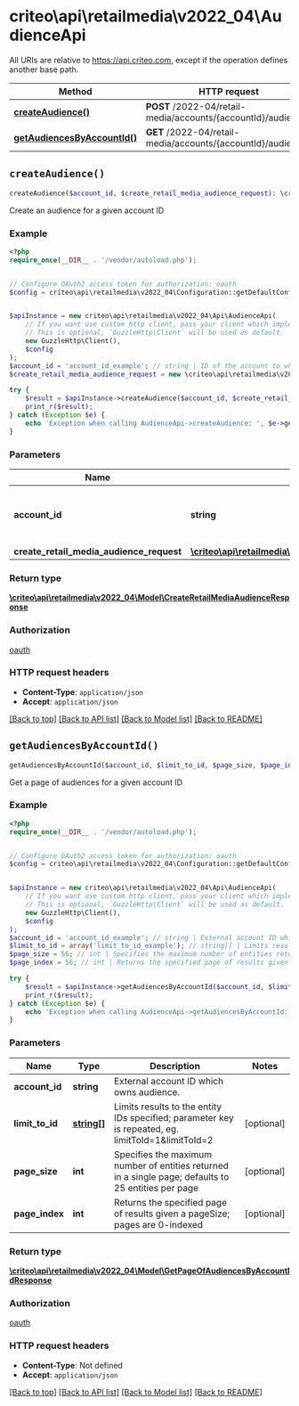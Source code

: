 # criteo\api\retailmedia\v2022_04\AudienceApi

All URIs are relative to https://api.criteo.com, except if the operation defines another base path.

| Method | HTTP request | Description |
| ------------- | ------------- | ------------- |
| [**createAudience()**](AudienceApi.md#createAudience) | **POST** /2022-04/retail-media/accounts/{accountId}/audiences |  |
| [**getAudiencesByAccountId()**](AudienceApi.md#getAudiencesByAccountId) | **GET** /2022-04/retail-media/accounts/{accountId}/audiences |  |


## `createAudience()`

```php
createAudience($account_id, $create_retail_media_audience_request): \criteo\api\retailmedia\v2022_04\Model\CreateRetailMediaAudienceResponse
```



Create an audience for a given account ID

### Example

```php
<?php
require_once(__DIR__ . '/vendor/autoload.php');


// Configure OAuth2 access token for authorization: oauth
$config = criteo\api\retailmedia\v2022_04\Configuration::getDefaultConfiguration()->setAccessToken('YOUR_ACCESS_TOKEN');


$apiInstance = new criteo\api\retailmedia\v2022_04\Api\AudienceApi(
    // If you want use custom http client, pass your client which implements `GuzzleHttp\ClientInterface`.
    // This is optional, `GuzzleHttp\Client` will be used as default.
    new GuzzleHttp\Client(),
    $config
);
$account_id = 'account_id_example'; // string | ID of the account to which this audience belongs.
$create_retail_media_audience_request = new \criteo\api\retailmedia\v2022_04\Model\CreateRetailMediaAudienceRequest(); // \criteo\api\retailmedia\v2022_04\Model\CreateRetailMediaAudienceRequest

try {
    $result = $apiInstance->createAudience($account_id, $create_retail_media_audience_request);
    print_r($result);
} catch (Exception $e) {
    echo 'Exception when calling AudienceApi->createAudience: ', $e->getMessage(), PHP_EOL;
}
```

### Parameters

| Name | Type | Description  | Notes |
| ------------- | ------------- | ------------- | ------------- |
| **account_id** | **string**| ID of the account to which this audience belongs. | |
| **create_retail_media_audience_request** | [**\criteo\api\retailmedia\v2022_04\Model\CreateRetailMediaAudienceRequest**](../Model/CreateRetailMediaAudienceRequest.md)|  | |

### Return type

[**\criteo\api\retailmedia\v2022_04\Model\CreateRetailMediaAudienceResponse**](../Model/CreateRetailMediaAudienceResponse.md)

### Authorization

[oauth](../../README.md#oauth)

### HTTP request headers

- **Content-Type**: `application/json`
- **Accept**: `application/json`

[[Back to top]](#) [[Back to API list]](../../README.md#endpoints)
[[Back to Model list]](../../README.md#models)
[[Back to README]](../../README.md)

## `getAudiencesByAccountId()`

```php
getAudiencesByAccountId($account_id, $limit_to_id, $page_size, $page_index): \criteo\api\retailmedia\v2022_04\Model\GetPageOfAudiencesByAccountIdResponse
```



Get a page of audiences for a given account ID

### Example

```php
<?php
require_once(__DIR__ . '/vendor/autoload.php');


// Configure OAuth2 access token for authorization: oauth
$config = criteo\api\retailmedia\v2022_04\Configuration::getDefaultConfiguration()->setAccessToken('YOUR_ACCESS_TOKEN');


$apiInstance = new criteo\api\retailmedia\v2022_04\Api\AudienceApi(
    // If you want use custom http client, pass your client which implements `GuzzleHttp\ClientInterface`.
    // This is optional, `GuzzleHttp\Client` will be used as default.
    new GuzzleHttp\Client(),
    $config
);
$account_id = 'account_id_example'; // string | External account ID which owns audience.
$limit_to_id = array('limit_to_id_example'); // string[] | Limits results to the entity IDs specified; parameter key is repeated, eg. limitToId=1&limitToId=2
$page_size = 56; // int | Specifies the maximum number of entities returned in a single page; defaults to 25 entities per page
$page_index = 56; // int | Returns the specified page of results given a pageSize; pages are 0-indexed

try {
    $result = $apiInstance->getAudiencesByAccountId($account_id, $limit_to_id, $page_size, $page_index);
    print_r($result);
} catch (Exception $e) {
    echo 'Exception when calling AudienceApi->getAudiencesByAccountId: ', $e->getMessage(), PHP_EOL;
}
```

### Parameters

| Name | Type | Description  | Notes |
| ------------- | ------------- | ------------- | ------------- |
| **account_id** | **string**| External account ID which owns audience. | |
| **limit_to_id** | [**string[]**](../Model/string.md)| Limits results to the entity IDs specified; parameter key is repeated, eg. limitToId&#x3D;1&amp;limitToId&#x3D;2 | [optional] |
| **page_size** | **int**| Specifies the maximum number of entities returned in a single page; defaults to 25 entities per page | [optional] |
| **page_index** | **int**| Returns the specified page of results given a pageSize; pages are 0-indexed | [optional] |

### Return type

[**\criteo\api\retailmedia\v2022_04\Model\GetPageOfAudiencesByAccountIdResponse**](../Model/GetPageOfAudiencesByAccountIdResponse.md)

### Authorization

[oauth](../../README.md#oauth)

### HTTP request headers

- **Content-Type**: Not defined
- **Accept**: `application/json`

[[Back to top]](#) [[Back to API list]](../../README.md#endpoints)
[[Back to Model list]](../../README.md#models)
[[Back to README]](../../README.md)
